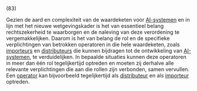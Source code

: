 (83)

Gezien de aard en complexiteit van de waardeketen voor [AI-systemen](a3.md#^ai-systeem) en in lijn met het nieuwe wetgevingskader is het van essentieel belang rechtszekerheid te waarborgen en de naleving van deze verordening te vergemakkelijken. Daarom is het van belang de rol en de specifieke verplichtingen van betrokken operatoren in die hele waardeketen, zoals [importeurs](a3.md#^importeur) en [distributeurs](a3.md#^distributeur) die kunnen bijdragen tot de ontwikkeling van [AI-systemen](a3.md#^ai-systeem), te verduidelijken. In bepaalde situaties kunnen deze operatoren in meer dan één rol tegelijkertijd optreden en moeten zij derhalve alle relevante verplichtingen die aan die rollen zijn verbonden, samen vervullen. Een [operator](a3.md#^operator) kan bijvoorbeeld tegelijkertijd als [distributeur](a3.md#^distributeur) en als [importeur](a3.md#^importeur) optreden.